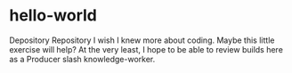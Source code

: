 # hello-world
Depository Repository
I wish I knew more about coding. Maybe this little exercise will help? At the very least, I hope to be able to review builds here as a Producer slash knowledge-worker.
